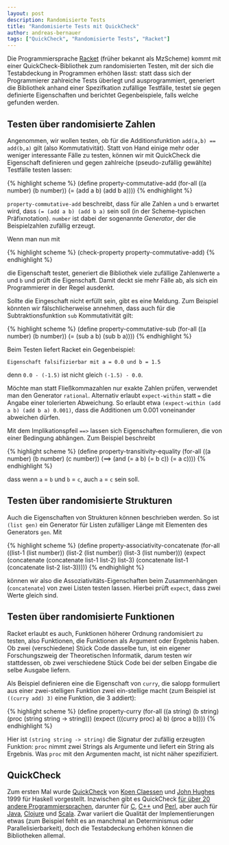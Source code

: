```yaml
---
layout: post
description: Randomisierte Tests
title: "Randomisierte Tests mit QuickCheck"
author: andreas-bernauer
tags: ["QuickCheck", "Randomisierte Tests", "Racket"]
---
```



Die Programmiersprache [Racket](http://racket-lang.org/) (früher
bekannt als MzScheme) kommt mit einer QuickCheck-Bibliothek zum
randomisierten Testen, mit der sich die Testabdeckung in Programmen
erhöhen lässt: statt dass sich der Programmierer zahlreiche Tests
überlegt und ausprogrammiert, generiert die Bibliothek anhand einer
Spezifkation zufällige Testfälle, testet sie gegen definierte
Eigenschaften und berichtet Gegenbeispiele, falls welche gefunden
werden.

<!-- more start -->

## Testen über randomisierte Zahlen ##
 
Angenommen, wir wollen testen, ob für die Additionsfunktion
 `add(a,b) == add(b,a)` gilt (also Kommutativität).  Statt von Hand einige mehr
oder weniger interessante Fälle zu testen, können wir mit QuickCheck
die Eigenschaft definieren und gegen zahlreiche (pseudo-zufällig
gewählte) Testfälle testen lassen:

{% highlight scheme %}
(define property-commutative-add
  (for-all ((a number)
            (b number))
    (= (add a b) (add b a))))
{% endhighlight %}

`property-commutative-add` beschreibt, dass für alle Zahlen `a` und
`b` erwartet wird, dass `(= (add a b) (add b a)` sein soll (in der
Scheme-typischen Präfixnotation). `number` ist dabei der sogenannte
*Generator*, der die Beispielzahlen zufällig erzeugt.

Wenn man nun mit

{% highlight scheme %}
(check-property property-commutative-add)
{% endhighlight %}

die Eigenschaft testet, generiert die Bibliothek viele zufällige
Zahlenwerte `a` und `b` und prüft die Eigenschaft.  Damit deckt sie
mehr Fälle ab, als sich ein Programmierer in der Regel ausdenkt.

Sollte die Eingeschaft nicht erfüllt sein, gibt es eine Meldung. Zum
Beispiel könnten wir fälschlicherweise annehmen, dass auch für die
Subtraktionsfunktion `sub` Kommutativität gilt:

{% highlight scheme %}
(define property-commutative-sub
  (for-all ((a number)
            (b number))
    (= (sub a b) (sub b a))))
{% endhighlight %}

Beim Testen liefert Racket ein Gegenbeispiel:

    Eigenschaft falsifizierbar mit a = 0.0 und b = 1.5

denn `0.0 - (-1.5)` ist nicht gleich `(-1.5) - 0.0`.

Möchte man statt Fließkommazahlen nur exakte Zahlen prüfen, verwendet
man den Generator `rational`.  Alternativ erlaubt `expect-within`
statt `=` die Angabe einer tolerierten Abweichung. So erlaubt etwa
`(expect-within (add a b) (add b a) 0.001)`, dass die Additionen um
0.001 voneinander abweichen dürfen.

<!-- more complex examples such as distributivity? -->

Mit dem Implikationspfeil `==>` lassen sich Eigenschaften formulieren,
die von einer Bedingung abhängen. Zum Beispiel beschreibt

{% highlight scheme %}
(define property-transitivity-equality
  (for-all ((a number)
            (b number)
            (c number))
    (==> (and (= a b) (= b c))
         (= a c))))
{% endhighlight %}

dass wenn `a` = `b` und `b` = `c`, auch `a` = `c` sein soll.

## Testen über randomisierte Strukturen ##

Auch die Eigenschaften von Strukturen können beschrieben werden.  So
ist `(list gen)` ein Generator für Listen zufälliger Länge mit
Elementen des Generators `gen`. Mit

{% highlight scheme %}
(define property-associativity-concatenate
  (for-all ((list-1 (list number))
            (list-2 (list number))
            (list-3 (list number)))
    (expect (concatenate (concatenate list-1 list-2) list-3)
            (concatenate list-1 (concatenate list-2 list-3)))))
{% endhighlight %}

können wir also die Assoziativitäts-Eigenschaften beim Zusammenhängen
(`concatenate`) von zwei Listen testen lassen.  Hierbei prüft
`expect`, dass zwei Werte gleich sind.

## Testen über randomisierte Funktionen ## 

Racket erlaubt es auch, Funktionen höherer Ordnung randomisiert zu
testen, also Funktionen, die Funktionen als Argument oder Ergebnis
haben.  Ob zwei (verschiedene) Stück Code dasselbe tun, ist ein
eigener Forschungszweig der Theoretischen Informatik, darum testen wir
stattdessen, ob zwei verschiedene Stück Code bei der selben Eingabe
die selbe Ausgabe liefern.

Als Beispiel definieren eine die Eigenschaft von `curry`, die salopp
formuliert aus einer zwei-stelligen Funktion zwei ein-stellige
macht (zum Beispiel ist `((curry add) 3)` eine Funktion, die 3
addiert):

{% highlight scheme %}
(define property-curry
  (for-all ((a string)
            (b string)
            (proc (string string -> string)))
    (expect (((curry proc) a) b)
            (proc a b))))
{% endhighlight %}

Hier ist `(string string -> string)` die Signatur der zufällig
erzeugten Funktion: `proc` nimmt zwei Strings als Argumente und
liefert ein String als Ergebnis. Was `proc` mit den Argumenten macht,
ist nicht näher spezifiziert.

## QuickCheck ##

Zum ersten Mal wurde
[QuickCheck](http://www.cse.chalmers.se/~rjmh/QuickCheck/) von [Koen
Claessen](http://www.md.chalmers.se/~koen/) und [John
Hughes](http://www.md.chalmers.se/~rjmh/) 1999 für Haskell
vorgestellt.  Inzwischen gibt es QuickCheck [für über 20 andere
Programmiersprachen](http://en.wikipedia.org/wiki/QuickCheck), darunter für
[C](https://github.com/mcandre/qc),
[C++](http://software.legiasoft.com/quickcheck/) und
[Perl](http://search.cpan.org/~tmoertel/Test-LectroTest-0.3600/lib/Test/LectroTest/Tutorial.pod),
aber auch für
[Java](https://github.com/pholser/junit-quickcheck/),
[Clojure](https://bitbucket.org/kotarak/clojurecheck) und
[Scala](https://github.com/rickynils/scalacheck).
Zwar variiert die Qualität der Implementierungen etwas (zum Beispiel
fehlt es an manchmal an Determinismus oder Parallelisierbarkeit), doch
die Testabdeckung erhöhen können die Bibliotheken allemal.



